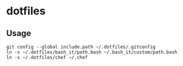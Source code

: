 dotfiles
========

## Usage

```shell
git config --global include.path ~/.dotfiles/.gitconfig
ln -s ~/.dotfiles/bash_it/path.bash ~/.bash_it/custom/path.bash
ln -s ~/.dotfiles/chef ~/.chef
```

